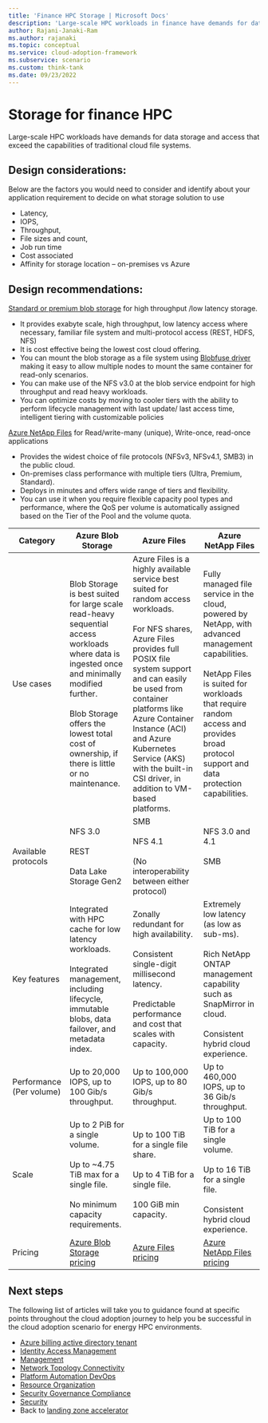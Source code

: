 ```yaml
---
title: 'Finance HPC Storage | Microsoft Docs'
description: 'Large-scale HPC workloads in finance have demands for data storage and access that exceed the capabilities of traditional cloud file systems.'
author: Rajani-Janaki-Ram
ms.author: rajanaki
ms.topic: conceptual
ms.service: cloud-adoption-framework
ms.subservice: scenario
ms.custom: think-tank
ms.date: 09/23/2022
---
```


# Storage for finance HPC

Large-scale HPC workloads have demands for data storage and access that exceed the capabilities of traditional cloud file systems.

## Design considerations:

Below are the factors you would need to consider and identify about your application requirement to decide on what storage solution to use

 - Latency,
 - IOPS,
 - Throughput,
 - File sizes and count,
 - Job run time
 - Cost associated
 - Affinity for storage location – on-premises vs Azure

## Design recommendations:

[Standard or premium blob storage](/azure/storage/blobs/storage-blobs-introduction) for high throughput /low latency storage.

 - It provides exabyte scale, high throughput, low latency access where necessary, familiar file system and multi-protocol access (REST, HDFS, NFS)
 - It is cost effective being the lowest cost cloud offering.
 - You can mount the blob storage as a file system using [Blobfuse driver](/azure/storage/blobs/storage-how-to-mount-container-linux) making it easy to allow multiple nodes to mount the same container for read-only scenarios.
 - You can make use of the NFS v3.0 at the blob service endpoint for high throughput and read heavy workloads.
 - You can optimize costs by moving to cooler tiers with the ability to perform lifecycle management with last update/ last access time, intelligent tiering with customizable policies

[Azure NetApp Files](/azure/azure-netapp-files/) for Read/write-many (unique), Write-once, read-once applications

 - Provides the widest choice of file protocols (NFSv3, NFSv4.1, SMB3) in the public cloud.
 - On-premises class performance with multiple tiers (Ultra, Premium, Standard).
 - Deploys in minutes and offers wide range of tiers and flexibility.
 - You can use it when you require flexible capacity pool types and performance, where the QoS per volume is automatically assigned based on the Tier of the Pool and the volume quota.

| Category | Azure Blob Storage | Azure Files | Azure NetApp Files |
| -- | -- | -- | -- |
| Use cases | Blob Storage is best suited for large scale read-heavy sequential access workloads where data is ingested once and minimally modified further. <br><br> Blob Storage offers the lowest total cost of ownership, if there is little or no maintenance. | Azure Files is a highly available service best suited for random access workloads. <br><br> For NFS shares, Azure Files provides full POSIX file system support and can easily be used from container platforms like Azure Container Instance (ACI) and Azure Kubernetes Service (AKS) with the built-in CSI driver, in addition to VM-based platforms. | Fully managed file service in the cloud, powered by NetApp, with advanced management capabilities. <br><br> NetApp Files is suited for workloads that require random access and provides broad protocol support and data protection capabilities. |
| Available protocols | NFS 3.0 <br><br>REST <br><br>Data Lake Storage Gen2 | SMB <br><br> NFS 4.1 <br><br>(No interoperability between either protocol) | NFS 3.0 and 4.1 <br><br> SMB <br><br><br> |
| Key features | Integrated with HPC cache for low latency workloads. <br><br> Integrated management, including lifecycle, immutable blobs, data failover, and metadata index. | Zonally redundant for high availability. <br><br> Consistent single-digit millisecond latency. <br><br> Predictable performance and cost that scales with capacity. | Extremely low latency (as low as sub-ms). <br><br> Rich NetApp ONTAP management capability such as SnapMirror in cloud. <br><br> Consistent hybrid cloud experience. |
| Performance (Per volume) | Up to 20,000 IOPS, up to 100 Gib/s throughput. | Up to 100,000 IOPS, up to 80 Gib/s throughput. | Up to 460,000 IOPS, up to 36 Gib/s throughput. |
| Scale | Up to 2 PiB for a single volume. <br><br> Up to ~4.75 TiB max for a single file. <br><br> No minimum capacity requirements. | Up to 100 TiB for a single file share. <br><br> Up to 4 TiB for a single file. <br><br> 100 GiB min capacity. | Up to 100 TiB for a single volume. <br><br> Up to 16 TiB for a single file. <br><br> Consistent hybrid cloud experience. |
| Pricing | [Azure Blob Storage pricing](https://azure.microsoft.com/pricing/details/storage/blobs/) | [Azure Files pricing](https://azure.microsoft.com/pricing/details/storage/files/) | [Azure NetApp Files pricing](https://azure.microsoft.com/pricing/details/netapp/) |


## Next steps
The following list of articles will take you to guidance found at specific points throughout the cloud adoption journey to help you be successful in the cloud adoption scenario for energy HPC environments.
- [Azure billing active directory tenant](./azure-billing-active-directory-tenant.md)
- [Identity Access Management](./identity-access-management.md)
- [Management](./management.md)
- [Network Topology Connectivity](./network-topology-connectivity.md)
- [Platform Automation DevOps](./platform-automation-devops.md)
- [Resource Organization](./resource-organization.md)
- [Security Governance Compliance](./security-governance-compliance.md)
- [Security](./security.md)
- Back to [landing zone accelerator](../azure-hpc-landing-zone-accelator.md)
